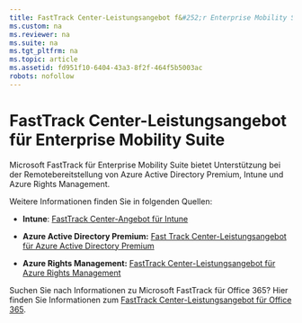 ```yaml
---
title: FastTrack Center-Leistungsangebot f&#252;r Enterprise Mobility Suite
ms.custom: na
ms.reviewer: na
ms.suite: na
ms.tgt_pltfrm: na
ms.topic: article
ms.assetid: fd951f10-6404-43a3-8f2f-464f5b5003ac
robots: nofollow
---
```

# FastTrack Center-Leistungsangebot f&#252;r Enterprise Mobility Suite
Microsoft FastTrack für Enterprise Mobility Suite bietet Unterstützung bei der Remotebereitstellung von Azure Active Directory Premium, Intune und Azure Rights Management.

Weitere Informationen finden Sie in folgenden Quellen:

-   **Intune**: [FastTrack Center-Angebot für Intune](../Topic/FastTrack-Center-Benefit-for-Intune.md)

-   **Azure Active Directory Premium:**  [Fast Track Center-Leistungsangebot für Azure Active Directory Premium](../Topic/FastTrack-Center-Benefit-for-Azure-Active-Directory-Premium.md)

-   **Azure Rights Management:**  [FastTrack Center-Leistungsangebot für Azure Rights Management](../Topic/FastTrack-Center-Benefit-for-Azure-Rights-Management.md)

Suchen Sie nach Informationen zu Microsoft FastTrack für Office 365? Hier finden Sie Informationen zum [FastTrack Center-Leistungsangebot für Office 365](https://technet.microsoft.com/library/office-365-onboarding-benefit.aspx).

